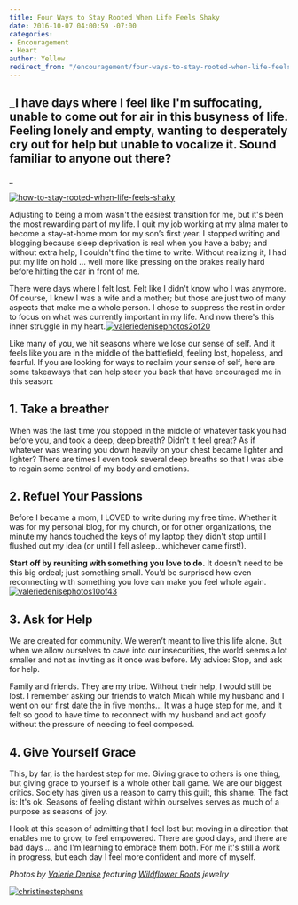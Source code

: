 ```yaml
---
title: Four Ways to Stay Rooted When Life Feels Shaky
date: 2016-10-07 04:00:59 -07:00
categories:
- Encouragement
- Heart
author: Yellow
redirect_from: "/encouragement/four-ways-to-stay-rooted-when-life-feels-shaky/"
---
```


## _I have days where I feel like I'm suffocating, unable to come out for air in this busyness of life. Feeling lonely and empty, wanting to desperately cry out for help but unable to vocalize it. Sound familiar to anyone out there?  
_

[![how-to-stay-rooted-when-life-feels-shaky](https://yellow-blog-images.imgix.net/2016/10/How-to-stay-rooted-when-life-feels-shaky1.jpg)](https://yellow-blog-images.imgix.net/2016/10/How-to-stay-rooted-when-life-feels-shaky1.jpg)

Adjusting to being a mom wasn't the easiest transition for me, but it's been the most rewarding part of my life. I quit my job working at my alma mater to become a stay-at-home mom for my son’s first year. I stopped writing and blogging because sleep deprivation is real when you have a baby; and without extra help, I couldn't find the time to write. Without realizing it, I had put my life on hold … well more like pressing on the brakes really hard before hitting the car in front of me.

There were days where I felt lost. Felt like I didn't know who I was anymore. Of course, I knew I was a wife and a mother; but those are just two of many aspects that make me a whole person. I chose to suppress the rest in order to focus on what was currently important in my life. And now there's this inner struggle in my heart.[![valeriedenisephotos2of20](https://yellow-blog-images.imgix.net/2016/10/ValerieDenisePhotos2of20.jpg)](https://yellow-blog-images.imgix.net/2016/10/ValerieDenisePhotos2of20.jpg)

Like many of you, we hit seasons where we lose our sense of self. And it feels like you are in the middle of the battlefield, feeling lost, hopeless, and fearful. If you are looking for ways to reclaim your sense of self, here are some takeaways that can help steer you back that have encouraged me in this season:

## **1\. Take a breather**

When was the last time you stopped in the middle of whatever task you had before you, and took a deep, deep breath? Didn't it feel great? As if whatever was wearing you down heavily on your chest became lighter and lighter? There are times I even took several deep breaths so that I was able to regain some control of my body and emotions. 

## 2\. Refuel Your Passions

Before I became a mom, I LOVED to write during my free time. Whether it was for my personal blog, for my church, or for other organizations, the minute my hands touched the keys of my laptop they didn't stop until I flushed out my idea (or until I fell asleep...whichever came first!).

**Start off by reuniting with something you love to do.** It doesn't need to be this big ordeal; just something small. You’d be surprised how even reconnecting with something you love can make you feel whole again.[![valeriedenisephotos10of43](https://yellow-blog-images.imgix.net/2016/10/ValerieDenisePhotos10of43.jpg)](https://yellow-blog-images.imgix.net/2016/10/ValerieDenisePhotos10of43.jpg)

## **3\. Ask for Help**

We are created for community. We weren’t meant to live this life alone. But when we allow ourselves to cave into our insecurities, the world seems a lot smaller and not as inviting as it once was before. My advice: Stop, and ask for help.

Family and friends. They are my tribe. Without their help, I would still be lost. I remember asking our friends to watch Micah while my husband and I went on our first date the in five months... It was a huge step for me, and it felt so good to have time to reconnect with my husband and act goofy without the pressure of needing to feel composed.

## 4\. Give Yourself Grace

This, by far, is the hardest step for me. Giving grace to others is one thing, but giving grace to yourself is a whole other ball game. We are our biggest critics. Society has given us a reason to carry this guilt, this shame. The fact is: It's ok. Seasons of feeling distant within ourselves serves as much of a purpose as seasons of joy.

I look at this season of admitting that I feel lost but moving in a direction that enables me to grow, to feel empowered. There are good days, and there are bad days … and I'm learning to embrace them both. For me it's still a work in progress, but each day I feel more confident and more of myself.

_Photos by [Valerie Denise](http://www.valeriedenisephotos.com/) featuring [Wildflower Roots](http://wildflower-roots.myshopify.com/) jewelry_

[![christinestephens](https://yellow-blog-images.imgix.net/2016/09/ChristineStephens.jpg)](https://delightfulfindings.wordpress.com/)
